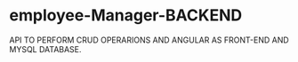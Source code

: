 # employee-Manager-BACKEND
API TO PERFORM CRUD OPERARIONS AND ANGULAR AS FRONT-END AND MYSQL DATABASE.
